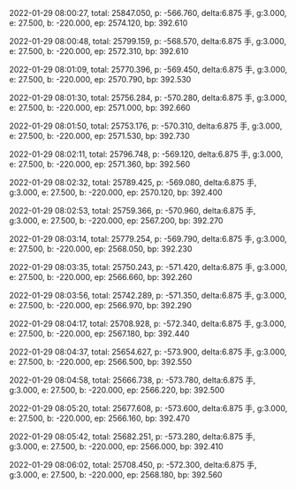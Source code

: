 2022-01-29 08:00:27, total: 25847.050, p: -566.760, delta:6.875 手, g:3.000, e: 27.500, b: -220.000, ep: 2574.120, bp: 392.610

2022-01-29 08:00:48, total: 25799.159, p: -568.570, delta:6.875 手, g:3.000, e: 27.500, b: -220.000, ep: 2572.310, bp: 392.610

2022-01-29 08:01:09, total: 25770.396, p: -569.450, delta:6.875 手, g:3.000, e: 27.500, b: -220.000, ep: 2570.790, bp: 392.530

2022-01-29 08:01:30, total: 25756.284, p: -570.280, delta:6.875 手, g:3.000, e: 27.500, b: -220.000, ep: 2571.000, bp: 392.660

2022-01-29 08:01:50, total: 25753.176, p: -570.310, delta:6.875 手, g:3.000, e: 27.500, b: -220.000, ep: 2571.530, bp: 392.730

2022-01-29 08:02:11, total: 25796.748, p: -569.120, delta:6.875 手, g:3.000, e: 27.500, b: -220.000, ep: 2571.360, bp: 392.560

2022-01-29 08:02:32, total: 25789.425, p: -569.080, delta:6.875 手, g:3.000, e: 27.500, b: -220.000, ep: 2570.120, bp: 392.400

2022-01-29 08:02:53, total: 25759.366, p: -570.960, delta:6.875 手, g:3.000, e: 27.500, b: -220.000, ep: 2567.200, bp: 392.270

2022-01-29 08:03:14, total: 25779.254, p: -569.790, delta:6.875 手, g:3.000, e: 27.500, b: -220.000, ep: 2568.050, bp: 392.230

2022-01-29 08:03:35, total: 25750.243, p: -571.420, delta:6.875 手, g:3.000, e: 27.500, b: -220.000, ep: 2566.660, bp: 392.260

2022-01-29 08:03:56, total: 25742.289, p: -571.350, delta:6.875 手, g:3.000, e: 27.500, b: -220.000, ep: 2566.970, bp: 392.290

2022-01-29 08:04:17, total: 25708.928, p: -572.340, delta:6.875 手, g:3.000, e: 27.500, b: -220.000, ep: 2567.180, bp: 392.440

2022-01-29 08:04:37, total: 25654.627, p: -573.900, delta:6.875 手, g:3.000, e: 27.500, b: -220.000, ep: 2566.500, bp: 392.550

2022-01-29 08:04:58, total: 25666.738, p: -573.780, delta:6.875 手, g:3.000, e: 27.500, b: -220.000, ep: 2566.220, bp: 392.500

2022-01-29 08:05:20, total: 25677.608, p: -573.600, delta:6.875 手, g:3.000, e: 27.500, b: -220.000, ep: 2566.160, bp: 392.470

2022-01-29 08:05:42, total: 25682.251, p: -573.280, delta:6.875 手, g:3.000, e: 27.500, b: -220.000, ep: 2566.000, bp: 392.410

2022-01-29 08:06:02, total: 25708.450, p: -572.300, delta:6.875 手, g:3.000, e: 27.500, b: -220.000, ep: 2568.180, bp: 392.560